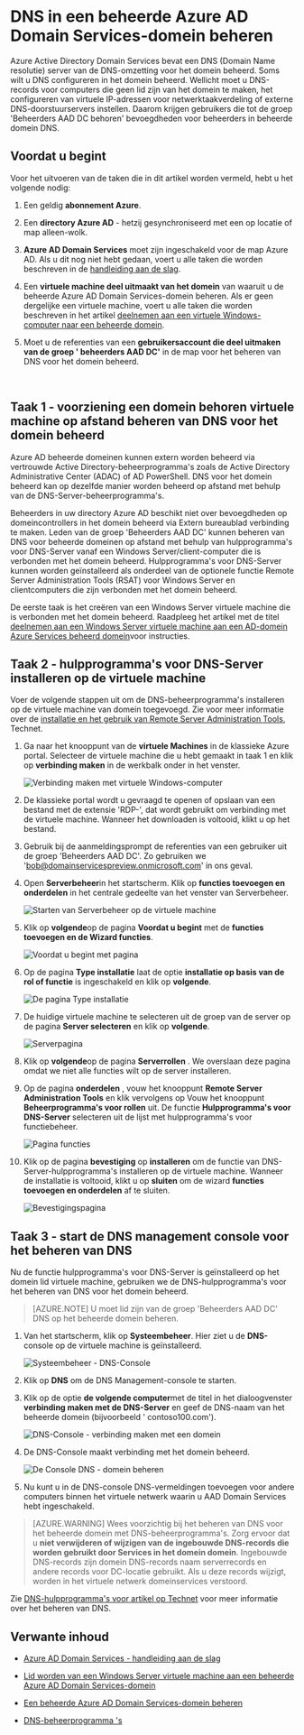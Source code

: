 <properties
    pageTitle="Azure Active Directory Domain Services: DNS op beheerde domeinen beheren | Microsoft Azure"
    description="DNS in beheerde Azure Active Directory Domain Services-domeinen beheren"
    services="active-directory-ds"
    documentationCenter=""
    authors="mahesh-unnikrishnan"
    manager="stevenpo"
    editor="curtand"/>

<tags
    ms.service="active-directory-ds"
    ms.workload="identity"
    ms.tgt_pltfrm="na"
    ms.devlang="na"
    ms.topic="article"
    ms.date="10/03/2016"
    ms.author="maheshu"/>

# <a name="administer-dns-on-an-azure-ad-domain-services-managed-domain"></a>DNS in een beheerde Azure AD Domain Services-domein beheren
Azure Active Directory Domain Services bevat een DNS (Domain Name resolutie) server van de DNS-omzetting voor het domein beheerd. Soms wilt u DNS configureren in het domein beheerd. Wellicht moet u DNS-records voor computers die geen lid zijn van het domein te maken, het configureren van virtuele IP-adressen voor netwerktaakverdeling of externe DNS-doorstuurservers instellen. Daarom krijgen gebruikers die tot de groep 'Beheerders AAD DC behoren' bevoegdheden voor beheerders in beheerde domein DNS.


## <a name="before-you-begin"></a>Voordat u begint
Voor het uitvoeren van de taken die in dit artikel worden vermeld, hebt u het volgende nodig:

1. Een geldig **abonnement Azure**.

2. Een **directory Azure AD** - hetzij gesynchroniseerd met een op locatie of map alleen-wolk.

3. **Azure AD Domain Services** moet zijn ingeschakeld voor de map Azure AD. Als u dit nog niet hebt gedaan, voert u alle taken die worden beschreven in de [handleiding aan de slag](./active-directory-ds-getting-started.md).

4. Een **virtuele machine deel uitmaakt van het domein** van waaruit u de beheerde Azure AD Domain Services-domein beheren. Als er geen dergelijke een virtuele machine, voert u alle taken die worden beschreven in het artikel [deelnemen aan een virtuele Windows-computer naar een beheerde domein](./active-directory-ds-admin-guide-join-windows-vm.md).

5. Moet u de referenties van een **gebruikersaccount die deel uitmaken van de groep ' beheerders AAD DC'** in de map voor het beheren van DNS voor het domein beheerd.

<br>

## <a name="task-1---provision-a-domain-joined-virtual-machine-to-remotely-administer-dns-for-the-managed-domain"></a>Taak 1 - voorziening een domein behoren virtuele machine op afstand beheren van DNS voor het domein beheerd
Azure AD beheerde domeinen kunnen extern worden beheerd via vertrouwde Active Directory-beheerprogramma's zoals de Active Directory Administrative Center (ADAC) of AD PowerShell. DNS voor het domein beheerd kan op dezelfde manier worden beheerd op afstand met behulp van de DNS-Server-beheerprogramma's.

Beheerders in uw directory Azure AD beschikt niet over bevoegdheden op domeincontrollers in het domein beheerd via Extern bureaublad verbinding te maken. Leden van de groep 'Beheerders AAD DC' kunnen beheren van DNS voor beheerde domeinen op afstand met behulp van hulpprogramma's voor DNS-Server vanaf een Windows Server/client-computer die is verbonden met het domein beheerd. Hulpprogramma's voor DNS-Server kunnen worden geïnstalleerd als onderdeel van de optionele functie Remote Server Administration Tools (RSAT) voor Windows Server en clientcomputers die zijn verbonden met het domein beheerd.

De eerste taak is het creëren van een Windows Server virtuele machine die is verbonden met het domein beheerd. Raadpleeg het artikel met de titel [deelnemen aan een Windows Server virtuele machine aan een AD-domein Azure Services beheerd domein](active-directory-ds-admin-guide-join-windows-vm.md)voor instructies.


## <a name="task-2---install-dns-server-tools-on-the-virtual-machine"></a>Taak 2 - hulpprogramma's voor DNS-Server installeren op de virtuele machine
Voer de volgende stappen uit om de DNS-beheerprogramma's installeren op de virtuele machine van domein toegevoegd. Zie voor meer informatie over de [installatie en het gebruik van Remote Server Administration Tools](https://technet.microsoft.com/library/hh831501.aspx), Technet.

1. Ga naar het knooppunt van de **virtuele Machines** in de klassieke Azure portal. Selecteer de virtuele machine die u hebt gemaakt in taak 1 en klik op **verbinding maken** in de werkbalk onder in het venster.

    ![Verbinding maken met virtuele Windows-computer](./media/active-directory-domain-services-admin-guide/connect-windows-vm.png)

2. De klassieke portal wordt u gevraagd te openen of opslaan van een bestand met de extensie 'RDP-', dat wordt gebruikt om verbinding met de virtuele machine. Wanneer het downloaden is voltooid, klikt u op het bestand.

3. Gebruik bij de aanmeldingsprompt de referenties van een gebruiker uit de groep 'Beheerders AAD DC'. Zo gebruiken we 'bob@domainservicespreview.onmicrosoft.com' in ons geval.

4. Open **Serverbeheer**in het startscherm. Klik op **functies toevoegen en onderdelen** in het centrale gedeelte van het venster van Serverbeheer.

    ![Starten van Serverbeheer op de virtuele machine](./media/active-directory-domain-services-admin-guide/install-rsat-server-manager.png)

5. Klik op **volgende**op de pagina **Voordat u begint** met de **functies toevoegen en de Wizard functies**.

    ![Voordat u begint met pagina](./media/active-directory-domain-services-admin-guide/install-rsat-server-manager-add-roles-begin.png)

6. Op de pagina **Type installatie** laat de optie **installatie op basis van de rol of functie** is ingeschakeld en klik op **volgende**.

    ![De pagina Type installatie](./media/active-directory-domain-services-admin-guide/install-rsat-server-manager-add-roles-type.png)

7. De huidige virtuele machine te selecteren uit de groep van de server op de pagina **Server selecteren** en klik op **volgende**.

    ![Serverpagina](./media/active-directory-domain-services-admin-guide/install-rsat-server-manager-add-roles-server.png)

8. Klik op **volgende**op de pagina **Serverrollen** . We overslaan deze pagina omdat we niet alle functies wilt op de server installeren.

9. Op de pagina **onderdelen** , vouw het knooppunt **Remote Server Administration Tools** en klik vervolgens op Vouw het knooppunt **Beheerprogramma's voor rollen** uit. De functie **Hulpprogramma's voor DNS-Server** selecteren uit de lijst met hulpprogramma's voor functiebeheer.

    ![Pagina functies](./media/active-directory-domain-services-admin-guide/install-rsat-server-manager-add-roles-dns-tools.png)

10. Klik op de pagina **bevestiging** op **installeren** om de functie van DNS-Server-hulpprogramma's installeren op de virtuele machine. Wanneer de installatie is voltooid, klikt u op **sluiten** om de wizard **functies toevoegen en onderdelen** af te sluiten.

    ![Bevestigingspagina](./media/active-directory-domain-services-admin-guide/install-rsat-server-manager-add-roles-dns-confirmation.png)


## <a name="task-3---launch-the-dns-management-console-to-administer-dns"></a>Taak 3 - start de DNS management console voor het beheren van DNS
Nu de functie hulpprogramma's voor DNS-Server is geïnstalleerd op het domein lid virtuele machine, gebruiken we de DNS-hulpprogramma's voor het beheren van DNS voor het domein beheerd.

> [AZURE.NOTE] U moet lid zijn van de groep 'Beheerders AAD DC' DNS op het beheerde domein beheren.

1. Van het startscherm, klik op **Systeembeheer**. Hier ziet u de **DNS-** console op de virtuele machine is geïnstalleerd.

    ![Systeembeheer - DNS-Console](./media/active-directory-domain-services-admin-guide/install-rsat-dns-tools-installed.png)

2. Klik op **DNS** om de DNS Management-console te starten.

3. Klik op de optie **de volgende computer**met de titel in het dialoogvenster **verbinding maken met de DNS-Server** en geef de DNS-naam van het beheerde domein (bijvoorbeeld ' contoso100.com').

    ![DNS-Console - verbinding maken met een domein](./media/active-directory-domain-services-admin-guide/dns-console-connect-to-domain.png)

4. De DNS-Console maakt verbinding met het domein beheerd.

    ![De Console DNS - domein beheren](./media/active-directory-domain-services-admin-guide/dns-console-managed-domain.png)

5. Nu kunt u in de DNS-console DNS-vermeldingen toevoegen voor andere computers binnen het virtuele netwerk waarin u AAD Domain Services hebt ingeschakeld.

> [AZURE.WARNING] Wees voorzichtig bij het beheren van DNS voor het beheerde domein met DNS-beheerprogramma's. Zorg ervoor dat u **niet verwijderen of wijzigen van de ingebouwde DNS-records die worden gebruikt door Services in het domein domein**. Ingebouwde DNS-records zijn domein DNS-records naam serverrecords en andere records voor DC-locatie gebruikt. Als u deze records wijzigt, worden in het virtuele netwerk domeinservices verstoord.


Zie [DNS-hulpprogramma's voor artikel op Technet](https://technet.microsoft.com/library/cc753579.aspx) voor meer informatie over het beheren van DNS.


## <a name="related-content"></a>Verwante inhoud

- [Azure AD Domain Services - handleiding aan de slag](./active-directory-ds-getting-started.md)

- [Lid worden van een Windows Server virtuele machine aan een beheerde Azure AD Domain Services-domein](active-directory-ds-admin-guide-join-windows-vm.md)

- [Een beheerde Azure AD Domain Services-domein beheren](active-directory-ds-admin-guide-administer-domain.md)

- [DNS-beheerprogramma 's](https://technet.microsoft.com/library/cc753579.aspx)
